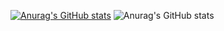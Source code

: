 [![Anurag's GitHub stats](https://github-readme-stats.vercel.app/api?username=mohamed70601)](https://github.com/anuraghazra/github-readme-stats)
![Anurag's GitHub stats](https://github-readme-stats.vercel.app/api?username=mohamed70601&show_icons=true&theme=transparent)
